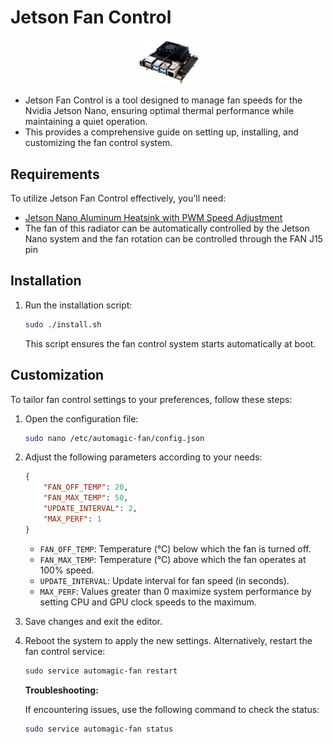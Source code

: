 # Jetson Fan Control

<p align="center">
  <img src="image/jetson-nano.png" alt="1711741488102" style="max-width:20%; height:auto;">
</p>

- Jetson Fan Control is a tool designed to manage fan speeds for the Nvidia Jetson Nano, ensuring optimal thermal performance while maintaining a quiet operation.
- This provides a comprehensive guide on setting up, installing, and customizing the fan control system.

## Requirements

To utilize Jetson Fan Control effectively, you'll need:

- [Jetson Nano Aluminum Heatsink with PWM Speed Adjustment](https://www.amazon.com/GeeekPi-Aluminum-Adjustment-40x40x7mm-Developer/dp/B098Q4VF4H)
- The fan of this radiator can be automatically controlled by the Jetson Nano system and the fan rotation can be controlled through the FAN J15 pin

## Installation

1. Run the installation script:

   ```sh
   sudo ./install.sh
   ```

   This script ensures the fan control system starts automatically at boot.

## Customization

To tailor fan control settings to your preferences, follow these steps:

1. Open the configuration file:

   ```sh
   sudo nano /etc/automagic-fan/config.json
   ```

2. Adjust the following parameters according to your needs:

   ```json
   {
       "FAN_OFF_TEMP": 20,
       "FAN_MAX_TEMP": 50,
       "UPDATE_INTERVAL": 2,
       "MAX_PERF": 1
   }
   ```

   - `FAN_OFF_TEMP`: Temperature (°C) below which the fan is turned off.
   - `FAN_MAX_TEMP`: Temperature (°C) above which the fan operates at 100% speed.
   - `UPDATE_INTERVAL`: Update interval for fan speed (in seconds).
   - `MAX_PERF`: Values greater than 0 maximize system performance by setting CPU and GPU clock speeds to the maximum.
3. Save changes and exit the editor.
4. Reboot the system to apply the new settings.
   Alternatively, restart the fan control service:

   ```sh
   sudo service automagic-fan restart
   ```

   **Troubleshooting:**

   If encountering issues, use the following command to check the status:

   ```bash
   sudo service automagic-fan status
   ```
